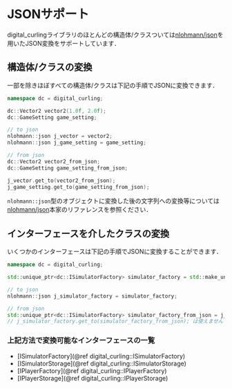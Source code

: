 # JSONサポート

digital_curlingライブラリのほとんどの構造体/クラスついては[nlohmann/json](https://github.com/nlohmann/json)を用いたJSON変換をサポートしています．

## 構造体/クラスの変換

一部を除きほぼすべての構造体/クラスは下記の手順でJSONに変換できます．

```cpp
namespace dc = digital_curling;

dc::Vector2 vector2(1.0f, 2.0f);
dc::GameSetting game_setting;

// to json
nlohmann::json j_vector = vector2;
nlohmann::json j_game_setting = game_setting;

// from json
dc::Vector2 vector2_from_json;
dc::GameSetting game_setting_from_json;

j_vector.get_to(vector2_from_json);
j_game_setting.get_to(game_setting_from_json);
```

`nlohmann::json`型のオブジェクトに変換した後の文字列への変換等については
[nlohmann/json](https://github.com/nlohmann/json)本家のリファレンスを参照ください．

## インターフェースを介したクラスの変換

いくつかのインターフェースは下記の手順でJSONに変換することができます．

```cpp
namespace dc = digital_curling;

std::unique_ptr<dc::ISimulatorFactory> simulator_factory = std::make_unique<dc::FCV1SimulatorFactory>();

// to json
nlohmann::json j_simulator_factory = simulator_factory;

// from json
std::unique_ptr<dc::ISimulatorFactory> simulator_factory_from_json = j_simulator_factory.get<std::unique_ptr<dc::ISimulatorFactory>>();
// j_simulator_factory.get_to(simulator_factory_from_json); は使えません
```

### 上記方法で変換可能なインターフェースの一覧

- [ISimulatorFactory](@ref digital_curling::ISimulatorFactory)
- [ISimulatorStorage](@ref digital_curling::ISimulatorStorage)
- [IPlayerFactory](@ref digital_curling::IPlayerFactory)
- [IPlayerStorage](@ref digital_curling::IPlayerStorage)
